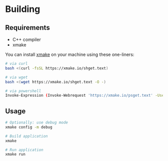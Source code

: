 # Building

## Requirements

- C++ compiler
- xmake

You can install [xmake](https://xmake.io/) on your machine using these one-liners:

```bash
# via curl
bash <(curl -fsSL https://xmake.io/shget.text)

# via wget
bash <(wget https://xmake.io/shget.text -O -)

# via powershell
Invoke-Expression (Invoke-Webrequest 'https://xmake.io/psget.text' -UseBasicParsing).Content
```

## Usage

```bash
# Optionally: use debug mode
xmake config -m debug

# Build application
xmake

# Run application
xmake run
```
